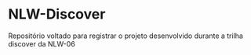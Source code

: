 # NLW-Discover
Repositório voltado para registrar o projeto desenvolvido durante a trilha discover da NLW-06
